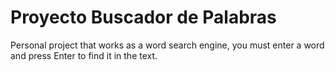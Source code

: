# Proyecto Buscador de Palabras

Personal project that works as a word search engine, you must enter a word and press Enter to find it in the text.
